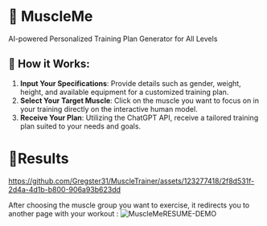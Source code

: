 # 💪 MuscleMe
AI-powered Personalized Training Plan Generator for All Levels

## 📜 How it Works:
1. **Input Your Specifications**: Provide details such as gender, weight, height, and available equipment for a customized training plan.
2. **Select Your Target Muscle**: Click on the muscle you want to focus on in your training directly on the interactive human model.
3. **Receive Your Plan**: Utilizing the ChatGPT API, receive a tailored training plan suited to your needs and goals.

# 📍Results

https://github.com/Gregster31/MuscleTrainer/assets/123277418/2f8d531f-2d4a-4d1b-b800-906a93b623dd

After choosing the muscle group you want to exercise, it redirects you to another page with your workout :
![MuscleMeRESUME-DEMO](https://github.com/Gregster31/MuscleTrainer/assets/123277418/440265f5-2c96-4e42-ac77-9372320eec10)
